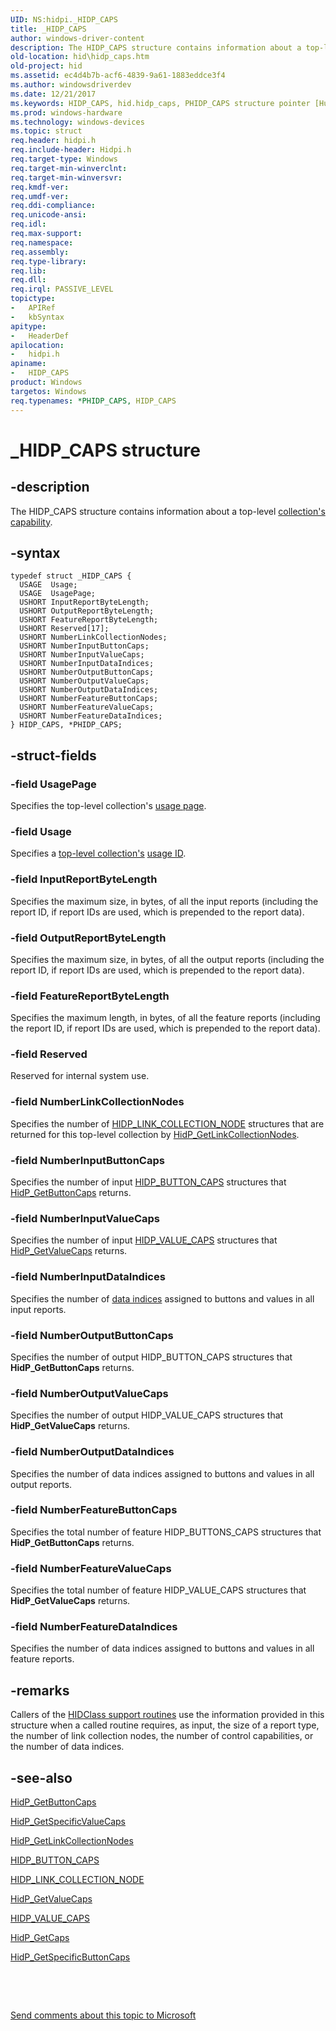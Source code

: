 ```yaml
---
UID: NS:hidpi._HIDP_CAPS
title: _HIDP_CAPS
author: windows-driver-content
description: The HIDP_CAPS structure contains information about a top-level collection's capability.
old-location: hid\hidp_caps.htm
old-project: hid
ms.assetid: ec4d4b7b-acf6-4839-9a61-1883eddce3f4
ms.author: windowsdriverdev
ms.date: 12/21/2017
ms.keywords: HIDP_CAPS, hid.hidp_caps, PHIDP_CAPS structure pointer [Human Input Devices], hidstrct_2ef93e42-2fd2-4dff-87fb-11f1d1342b07.xml, hidpi/PHIDP_CAPS, HIDP_CAPS structure [Human Input Devices], PHIDP_CAPS, hidpi/HIDP_CAPS, _HIDP_CAPS, *PHIDP_CAPS
ms.prod: windows-hardware
ms.technology: windows-devices
ms.topic: struct
req.header: hidpi.h
req.include-header: Hidpi.h
req.target-type: Windows
req.target-min-winverclnt: 
req.target-min-winversvr: 
req.kmdf-ver: 
req.umdf-ver: 
req.ddi-compliance: 
req.unicode-ansi: 
req.idl: 
req.max-support: 
req.namespace: 
req.assembly: 
req.type-library: 
req.lib: 
req.dll: 
req.irql: PASSIVE_LEVEL
topictype: 
-	APIRef
-	kbSyntax
apitype: 
-	HeaderDef
apilocation: 
-	hidpi.h
apiname: 
-	HIDP_CAPS
product: Windows
targetos: Windows
req.typenames: *PHIDP_CAPS, HIDP_CAPS
---
```


# _HIDP_CAPS structure


## -description


The HIDP_CAPS structure contains information about a top-level <a href="https://msdn.microsoft.com/228fab4f-ff90-43c5-bc68-26b29e8a7dd6">collection's capability</a>.


## -syntax


````
typedef struct _HIDP_CAPS {
  USAGE  Usage;
  USAGE  UsagePage;
  USHORT InputReportByteLength;
  USHORT OutputReportByteLength;
  USHORT FeatureReportByteLength;
  USHORT Reserved[17];
  USHORT NumberLinkCollectionNodes;
  USHORT NumberInputButtonCaps;
  USHORT NumberInputValueCaps;
  USHORT NumberInputDataIndices;
  USHORT NumberOutputButtonCaps;
  USHORT NumberOutputValueCaps;
  USHORT NumberOutputDataIndices;
  USHORT NumberFeatureButtonCaps;
  USHORT NumberFeatureValueCaps;
  USHORT NumberFeatureDataIndices;
} HIDP_CAPS, *PHIDP_CAPS;
````


## -struct-fields




### -field UsagePage

Specifies the top-level collection's <a href="https://msdn.microsoft.com/84fed314-3554-4291-b51c-734d874a4bab">usage page</a>.


### -field Usage

Specifies a <a href="https://msdn.microsoft.com/dcbee8e3-d03a-45c8-92e4-0897b9f55177">top-level collection's</a> <a href="https://msdn.microsoft.com/84fed314-3554-4291-b51c-734d874a4bab">usage ID</a>.


### -field InputReportByteLength

Specifies the maximum size, in bytes, of all the input reports (including the report ID, if report IDs are used, which is prepended to the report data).


### -field OutputReportByteLength

Specifies the maximum size, in bytes, of all the output reports (including the report ID, if report IDs are used, which is prepended to the report data).


### -field FeatureReportByteLength

Specifies the maximum length, in bytes, of all the feature reports (including the report ID, if report IDs are used, which is prepended to the report data).


### -field Reserved

Reserved for internal system use.


### -field NumberLinkCollectionNodes

Specifies the number of <a href="..\hidpi\ns-hidpi-_hidp_link_collection_node.md">HIDP_LINK_COLLECTION_NODE</a> structures that are returned for this top-level collection by <a href="..\hidpi\nf-hidpi-hidp_getlinkcollectionnodes.md">HidP_GetLinkCollectionNodes</a>.


### -field NumberInputButtonCaps

Specifies the number of input <a href="..\hidpi\ns-hidpi-_hidp_button_caps.md">HIDP_BUTTON_CAPS</a> structures that <a href="..\hidpi\nf-hidpi-hidp_getbuttoncaps.md">HidP_GetButtonCaps</a> returns.


### -field NumberInputValueCaps

Specifies the number of input <a href="..\hidpi\ns-hidpi-_hidp_value_caps.md">HIDP_VALUE_CAPS</a> structures that <a href="..\hidpi\nf-hidpi-hidp_getvaluecaps.md">HidP_GetValueCaps</a> returns.


### -field NumberInputDataIndices

Specifies the number of <a href="https://msdn.microsoft.com/84577544-515a-4fdc-86e5-518182c6c461">data indices</a> assigned to buttons and values in all input reports.


### -field NumberOutputButtonCaps

Specifies the number of output HIDP_BUTTON_CAPS structures that <b>HidP_GetButtonCaps</b> returns.


### -field NumberOutputValueCaps

Specifies the number of output HIDP_VALUE_CAPS structures that <b>HidP_GetValueCaps</b> returns.


### -field NumberOutputDataIndices

Specifies the number of data indices assigned to buttons and values in all output reports.


### -field NumberFeatureButtonCaps

Specifies the total number of feature HIDP_BUTTONS_CAPS structures that <b>HidP_GetButtonCaps</b> returns.


### -field NumberFeatureValueCaps

Specifies the total number of feature HIDP_VALUE_CAPS structures that <b>HidP_GetValueCaps</b> returns.


### -field NumberFeatureDataIndices

Specifies the number of data indices assigned to buttons and values in all feature reports.


## -remarks


Callers of the <a href="https://msdn.microsoft.com/library/windows/hardware/ff538865">HIDClass support routines</a> use the information provided in this structure when a called routine requires, as input, the size of a report type, the number of link collection nodes, the number of control capabilities, or the number of data indices.



## -see-also

<a href="..\hidpi\nf-hidpi-hidp_getbuttoncaps.md">HidP_GetButtonCaps</a>

<a href="..\hidpi\nf-hidpi-hidp_getspecificvaluecaps.md">HidP_GetSpecificValueCaps</a>

<a href="..\hidpi\nf-hidpi-hidp_getlinkcollectionnodes.md">HidP_GetLinkCollectionNodes</a>

<a href="..\hidpi\ns-hidpi-_hidp_button_caps.md">HIDP_BUTTON_CAPS</a>

<a href="..\hidpi\ns-hidpi-_hidp_link_collection_node.md">HIDP_LINK_COLLECTION_NODE</a>

<a href="..\hidpi\nf-hidpi-hidp_getvaluecaps.md">HidP_GetValueCaps</a>

<a href="..\hidpi\ns-hidpi-_hidp_value_caps.md">HIDP_VALUE_CAPS</a>

<a href="..\hidpi\nf-hidpi-hidp_getcaps.md">HidP_GetCaps</a>

<a href="..\hidpi\nf-hidpi-hidp_getspecificbuttoncaps.md">HidP_GetSpecificButtonCaps</a>

 

 

<a href="mailto:wsddocfb@microsoft.com?subject=Documentation%20feedback [hid\hid]:%20HIDP_CAPS structure%20 RELEASE:%20(12/21/2017)&amp;body=%0A%0APRIVACY STATEMENT%0A%0AWe use your feedback to improve the documentation. We don't use your email address for any other purpose, and we'll remove your email address from our system after the issue that you're reporting is fixed. While we're working to fix this issue, we might send you an email message to ask for more info. Later, we might also send you an email message to let you know that we've addressed your feedback.%0A%0AFor more info about Microsoft's privacy policy, see http://privacy.microsoft.com/en-us/default.aspx." title="Send comments about this topic to Microsoft">Send comments about this topic to Microsoft</a>

